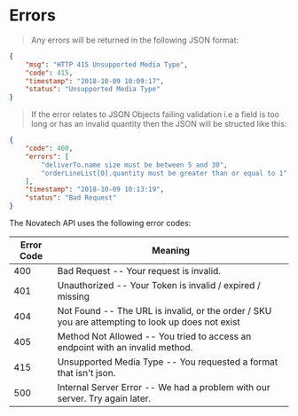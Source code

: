# Errors

> Any errors will be returned in the following JSON format:

```json
{
    "msg": "HTTP 415 Unsupported Media Type",
    "code": 415,
    "timestamp": "2018-10-09 10:09:17",
    "status": "Unsupported Media Type"
}
```

> If the error relates to JSON Objects failing validation i.e a field is too long or has an invalid quantity then the JSON will be structed like this:

```json
{
    "code": 400,
    "errors": [
        "deliverTo.name size must be between 5 and 30",
        "orderLineList[0].quantity must be greater than or equal to 1"
    ],
    "timestamp": "2018-10-09 10:13:19",
    "status": "Bad Request"
}
```

The Novatech API uses the following error codes:

Error Code | Meaning
---------- | -------
400 | Bad Request -- Your request is invalid.
401 | Unauthorized -- Your Token is invalid / expired / missing
404 | Not Found -- The URL is invalid, or the order / SKU you are attempting to look up does not exist
405 | Method Not Allowed -- You tried to access an endpoint with an invalid method.
415 | Unsupported Media Type -- You requested a format that isn't json.
500 | Internal Server Error -- We had a problem with our server. Try again later.
